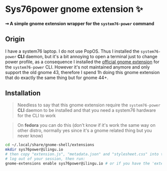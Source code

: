 # Sys76power gnome extension ✨

#### ⇝ A simple gnome extension wrapper for the `system76-power` command

## Origin

I have a system76 laptop. I do not use PopOS. Thus I installed the `system76-power` **CLI** daemon, but it's a bit annoying to open a terminal just to change power profile, as a consequence I installed the [official gnome extension](https://github.com/pop-os/gnome-shell-extension-system76-power) for the `system76-power` CLI. However it's not maintained anymore and only support the old gnome 43, therefore I spend 1h doing this gnome extension that do exactly the same thing but for gnome 44+.

## Installation

> Needless to say that this gnome extension require the `system76-power` **CLI** daemon to be installed and that you need a system76 hardware for the CLI to work

> On **fedora** you can do this (don't know if it's work the same way on other distro, normally yes since it's a gnome related thing but you never know)

```bash
cd ~/.local/share/gnome-shell/extensions
mkdir sys76power@ilingu.io
# then copy "extension.js", "metadata.json" and "stylesheet.css" into the newly created folder 'sys76power@ilingu.io'
# log out of your session, then run:
gnome-extensions enable sys76power@ilingu.io # or if you have the 'extension' app you can also enable it here
```
